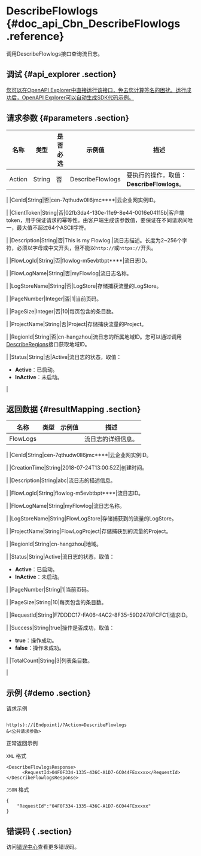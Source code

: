 # DescribeFlowlogs {#doc_api_Cbn_DescribeFlowlogs .reference}

调用DescribeFlowlogs接口查询流日志。

## 调试 {#api_explorer .section}

[您可以在OpenAPI Explorer中直接运行该接口，免去您计算签名的困扰。运行成功后，OpenAPI Explorer可以自动生成SDK代码示例。](https://api.aliyun.com/#product=Cbn&api=DescribeFlowlogs&type=RPC&version=2017-09-12)

## 请求参数 {#parameters .section}

|名称|类型|是否必选|示例值|描述|
|--|--|----|---|--|
|Action|String|否|DescribeFlowlogs|要执行的操作，取值：**DescribeFlowlogs**。

 |
|CenId|String|否|cen-7qthudw0ll6jmc\*\*\*\*|云企业网实例ID。

 |
|ClientToken|String|否|02fb3da4-130e-11e9-8e44-0016e04115b|客户端token，用于保证请求的幂等性。由客户端生成该参数值，要保证在不同请求间唯一，最大值不超过64个ASCII字符。

 |
|Description|String|否|This is my Flowlog.|流日志描述。长度为2~256个字符，必须以字母或中文开头，但不能以`http://`或`https://`开头。

 |
|FlowLogId|String|否|flowlog-m5evbtbpt\*\*\*\*|流日志ID。

 |
|FlowLogName|String|否|myFlowlog|流日志名称。

 |
|LogStoreName|String|否|LogStore|存储捕获流量的LogStore。

 |
|PageNumber|Integer|否|1|当前页码。

 |
|PageSize|Integer|否|10|每页包含的条目数。

 |
|ProjectName|String|否|Project|存储捕获流量的Project。

 |
|RegionId|String|否|cn-hangzhou|流日志的所属地域ID。您可以通过调用[DescribeRegions](~~36063~~)接口获取地域ID。

 |
|Status|String|否|Active|流日志的状态，取值：

 -   **Active**：已启动。
-   **InActive**：未启动。

 |

## 返回数据 {#resultMapping .section}

|名称|类型|示例值|描述|
|--|--|---|--|
|FlowLogs| | |流日志的详细信息。

 |
|CenId|String|cen-7qthudw0ll6jmc\*\*\*\*|云企业网实例ID。

 |
|CreationTime|String|2018-07-24T13:00:52Z|创建时间。

 |
|Description|String|abc|流日志的描述信息。

 |
|FlowLogId|String|flowlog-m5evbtbpt\*\*\*\*|流日志ID。

 |
|FlowLogName|String|myFlowlog|流日志名称。

 |
|LogStoreName|String|FlowLogStore|存储捕获到的流量的LogStore。

 |
|ProjectName|String|FlowLogProject|存储捕获到的流量的Project。

 |
|RegionId|String|cn-hangzhou|地域。

 |
|Status|String|Active|流日志的状态，取值：

 -   **Active**：已启动。
-   **InActive**：未启动。

 |
|PageNumber|String|1|当前页码。

 |
|PageSize|String|10|每页包含的条目数。

 |
|RequestId|String|F7DDDC17-FA06-4AC2-8F35-59D2470FCFC1|请求ID。

 |
|Success|String|true|操作是否成功，取值：

 -   **true**：操作成功。
-   **false**：操作未成功。

 |
|TotalCount|String|3|列表条目数。

 |

## 示例 {#demo .section}

请求示例

``` {#request_demo}

http(s)://[Endpoint]/?Action=DescribeFlowlogs
&<公共请求参数>

```

正常返回示例

`XML` 格式

``` {#xml_return_success_demo}
<DescribeFlowlogsResponse>
      <RequestId>04F0F334-1335-436C-A1D7-6C044FExxxxx</RequestId>
</DescribeFlowlogsResponse>
```

`JSON` 格式

``` {#json_return_success_demo}
{
	"RequestId":"04F0F334-1335-436C-A1D7-6C044FExxxxx"
}
```

## 错误码 { .section}

访问[错误中心](https://error-center.alibabacloud.com/status/product/Cbn)查看更多错误码。

